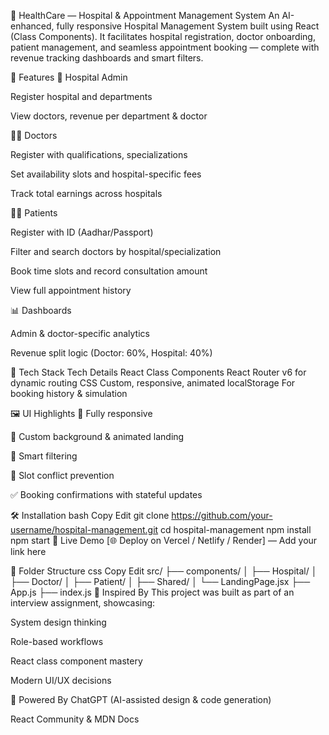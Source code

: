 🏥 HealthCare — Hospital & Appointment Management System
An AI-enhanced, fully responsive Hospital Management System built using React (Class Components). It facilitates hospital registration, doctor onboarding, patient management, and seamless appointment booking — complete with revenue tracking dashboards and smart filters.

🚀 Features
🏥 Hospital Admin

Register hospital and departments

View doctors, revenue per department & doctor

👨‍⚕️ Doctors

Register with qualifications, specializations

Set availability slots and hospital-specific fees

Track total earnings across hospitals

👩‍⚕️ Patients

Register with ID (Aadhar/Passport)

Filter and search doctors by hospital/specialization

Book time slots and record consultation amount

View full appointment history

📊 Dashboards

Admin & doctor-specific analytics

Revenue split logic (Doctor: 60%, Hospital: 40%)

🧩 Tech Stack
Tech	Details
React	Class Components
React Router	v6 for dynamic routing
CSS	Custom, responsive, animated
localStorage	For booking history & simulation

🖼️ UI Highlights
📱 Fully responsive

🎨 Custom background & animated landing

🧠 Smart filtering

📌 Slot conflict prevention

✅ Booking confirmations with stateful updates

🛠️ Installation
bash
Copy
Edit
git clone https://github.com/your-username/hospital-management.git
cd hospital-management
npm install
npm start
🔗 Live Demo
[🌐 Deploy on Vercel / Netlify / Render] — Add your link here

📁 Folder Structure
css
Copy
Edit
src/
├── components/
│   ├── Hospital/
│   ├── Doctor/
│   ├── Patient/
│   ├── Shared/
│   └── LandingPage.jsx
├── App.js
├── index.js
🧠 Inspired By
This project was built as part of an interview assignment, showcasing:

System design thinking

Role-based workflows

React class component mastery

Modern UI/UX decisions

🤖 Powered By
ChatGPT (AI-assisted design & code generation)

React Community & MDN Docs

